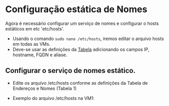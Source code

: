 # Configuração estática de Nomes

Agora é necessário configurar um serviço de nomes e configurar o hosts estáticos em etc 'etc/hosts'.

- Usando o comando ``sudo nano /etc/hosts``, iremos editar o arquivo hosts em todas as VMs.
- Deve-se usar as definições da [Tabela](https://github.com/laurargs/RedeApolo/blob/main/Tabela.md) adicionando os campos IP, hostname, FQDN e aliase.    

## Configurar o serviço de nomes estático.

* Edite os arquivo /etc/hosts conforme as definições da Tabela de Endereços e Nomes (Tabela 1)

* Exemplo do arquivo /etc/hosts na VM1:

